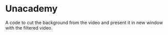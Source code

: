 # Unacademy
A code to cut the background from the video and present it in new window with the filtered video. 
